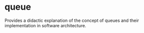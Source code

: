 # queue
Provides a didactic explanation of the concept of queues and their implementation in software architecture.
